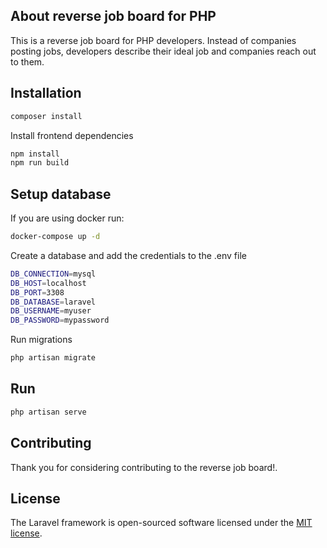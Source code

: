## About reverse job board for PHP

This is a reverse job board for PHP developers. Instead of companies posting jobs, developers describe their ideal job and companies reach out to them.

## Installation

```bash
composer install
```

Install frontend dependencies

```bash
npm install
npm run build
```

## Setup database

If you are using docker run:

```bash
docker-compose up -d
```

Create a database and add the credentials to the .env file

```bash
DB_CONNECTION=mysql
DB_HOST=localhost
DB_PORT=3308
DB_DATABASE=laravel
DB_USERNAME=myuser
DB_PASSWORD=mypassword
```

Run migrations

```bash
php artisan migrate
```

## Run

```bash
php artisan serve
``` 


## Contributing

Thank you for considering contributing to the reverse job board!.

## License

The Laravel framework is open-sourced software licensed under the [MIT license](https://opensource.org/licenses/MIT).
